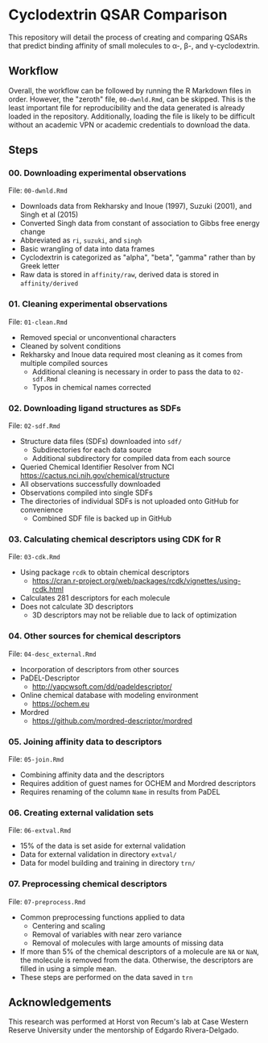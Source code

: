 # Cyclodextrin QSAR Comparison

This repository will detail the process of creating and comparing QSARs that predict binding affinity of small molecules to  α-, β-, and γ-cyclodextrin.

## Workflow

Overall, the workflow can be followed by running the R Markdown files in order. However, the "zeroth" file, `00-dwnld.Rmd`, can be skipped. This is the least important file for reproducibility and the data generated is already loaded in the repository. Additionally, loading the file is likely to be difficult without an academic VPN or academic credentials to download the data. 

## Steps

### 00. Downloading experimental observations

File: `00-dwnld.Rmd`

- Downloads data from Rekharsky and Inoue (1997), Suzuki (2001), and Singh et al (2015)
- Converted Singh data from constant of association to Gibbs free energy change
- Abbreviated as `ri`, `suzuki`, and `singh`
- Basic wrangling of data into data frames
- Cyclodextrin is categorized as "alpha", "beta", "gamma" rather than by Greek letter
- Raw data is stored in `affinity/raw`, derived data is stored in `affinity/derived`

### 01. Cleaning experimental observations

File: `01-clean.Rmd`

- Removed special or unconventional characters
- Cleaned by solvent conditions
- Rekharsky and Inoue data required most cleaning as it comes from multiple compiled sources
  - Additional cleaning is necessary in order to pass the data to `02-sdf.Rmd`
  - Typos in chemical names corrected

### 02. Downloading ligand structures as SDFs

File: `02-sdf.Rmd`

- Structure data files (SDFs) downloaded into `sdf/`
  - Subdirectories for each data source
  - Additional subdirectory for compiled data from each source
- Queried Chemical Identifier Resolver from NCI https://cactus.nci.nih.gov/chemical/structure
- All observations successfully downloaded
- Observations compiled into single SDFs
- The directories of individual SDFs is not uploaded onto GitHub for convenience
  - Combined SDF file is backed up in GitHub

### 03. Calculating chemical descriptors using CDK for R

File: `03-cdk.Rmd`

- Using package `rcdk` to obtain chemical descriptors
  - https://cran.r-project.org/web/packages/rcdk/vignettes/using-rcdk.html
- Calculates 281 descriptors for each molecule
- Does not calculate 3D descriptors
  - 3D descriptors may not be reliable due to lack of optimization

### 04. Other sources for chemical descriptors

File: `04-desc_external.Rmd`

- Incorporation of descriptors from other sources
- PaDEL-Descriptor
  - http://yapcwsoft.com/dd/padeldescriptor/
- Online chemical database with modeling environment
  - https://ochem.eu
- Mordred
  - https://github.com/mordred-descriptor/mordred

### 05. Joining affinity data to descriptors

File: `05-join.Rmd`

- Combining affinity data and the descriptors
- Requires addition of guest names for OCHEM and Mordred descriptors
- Requires renaming of the column `Name` in results from PaDEL

### 06. Creating external validation sets

File: `06-extval.Rmd`

- 15% of the data is set aside for external validation
- Data for external validation in directory `extval/`
- Data for model building and training in directory `trn/`
  
### 07. Preprocessing chemical descriptors

File: `07-preprocess.Rmd`

- Common preprocessing functions applied to data
  - Centering and scaling
  - Removal of variables with near zero variance
  - Removal of molecules with large amounts of missing data
- If more than 5% of the chemical descriptors of a molecule are `NA` or `NaN`, the molecule is removed from the data. Otherwise, the descriptors are filled in using a simple mean.
- These steps are performed on the data saved in `trn`

## Acknowledgements

This research was performed at Horst von Recum's lab at Case Western Reserve University under the mentorship of Edgardo Rivera-Delgado. 